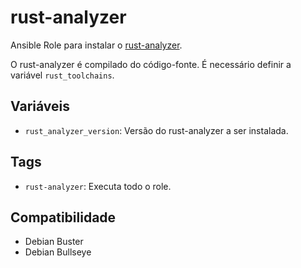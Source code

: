 # rust-analyzer

Ansible Role para instalar o [rust-analyzer](https://github.com/XAMPPRocky/rust-analyzer).

O rust-analyzer é compilado do código-fonte. É necessário definir a variável
`rust_toolchains`.

## Variáveis

- `rust_analyzer_version`: Versão do rust-analyzer a ser instalada.

## Tags

- `rust-analyzer`: Executa todo o role.

## Compatibilidade

- Debian Buster
- Debian Bullseye
